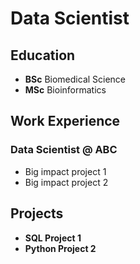 # Data Scientist

## Education
- **BSc** Biomedical Science
- **MSc** Bioinformatics

## Work Experience
### Data Scientist @ ABC
- Big impact project 1  
- Big impact project 2  

## Projects
- **SQL Project 1**
- **Python Project 2**

